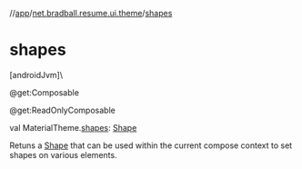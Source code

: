 //[app](../../index.md)/[net.bradball.resume.ui.theme](index.md)/[shapes](shapes.md)

# shapes

[androidJvm]\

@get:Composable

@get:ReadOnlyComposable

val MaterialTheme.[shapes](shapes.md): [Shape](-shape/index.md)

Retuns a [Shape](-shape/index.md) that can be used within the current compose context to set shapes on various elements.
